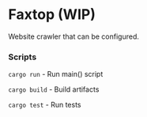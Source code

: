 # Faxtop (WIP)

Website crawler that can be configured.

### Scripts

`cargo run` - Run main() script

`cargo build` - Build artifacts

`cargo test` - Run tests
